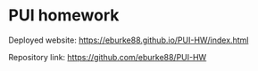 # PUI homework

Deployed website: https://eburke88.github.io/PUI-HW/index.html

Repository link: https://github.com/eburke88/PUI-HW
